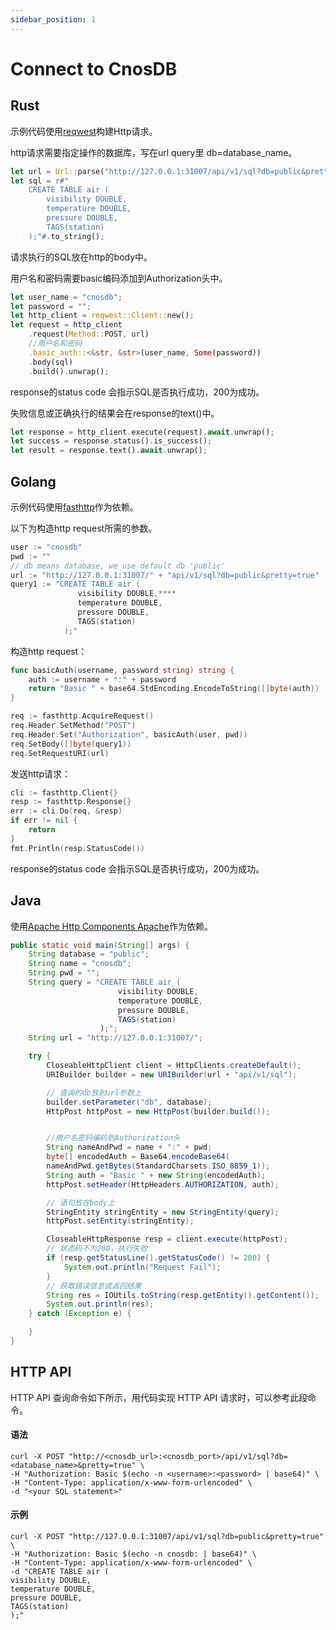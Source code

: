 ```yaml
---
sidebar_position: 1
---
```


# Connect to CnosDB

## Rust

示例代码使用[reqwest](https://crates.io/crates/reqwest)构建Http请求。

http请求需要指定操作的数据库，写在url query里 db=database_name。

```rust
let url = Url::parse("http://127.0.0.1:31007/api/v1/sql?db=public&pretty=true").unwrap();
let sql = r#"
    CREATE TABLE air (
        visibility DOUBLE,
        temperature DOUBLE,
        pressure DOUBLE,
        TAGS(station)
    );"#.to_string();
```

请求执行的SQL放在http的body中。

用户名和密码需要basic编码添加到Authorization头中。

```rust
let user_name = "cnosdb";
let password = "";
let http_client = reqwest::Client::new();
let request = http_client
    .request(Method::POST, url)
    //用户名和密码
    .basic_auth::<&str, &str>(user_name, Some(password))
    .body(sql)
    .build().unwrap();
```

response的status code 会指示SQL是否执行成功，200为成功。

失败信息或正确执行的结果会在response的text()中。

```rust
let response = http_client.execute(request).await.unwrap();
let success = response.status().is_success();
let result = response.text().await.unwrap();
```

## Golang

示例代码使用[fasthttp](https://github.com/valyala/fasthttp)作为依赖。

以下为构造http request所需的参数。
```go
user := "cnosdb"
pwd := ""
// db means database, we use default db 'public'
url := "http://127.0.0.1:31007/" + "api/v1/sql?db=public&pretty=true"
query1 := "CREATE TABLE air (
               visibility DOUBLE,****
               temperature DOUBLE,
               pressure DOUBLE,
               TAGS(station)
            );"
```

构造http request：

```go
func basicAuth(username, password string) string {
    auth := username + ":" + password
    return "Basic " + base64.StdEncoding.EncodeToString([]byte(auth))
}

req := fasthttp.AcquireRequest()
req.Header.SetMethod("POST")
req.Header.Set("Authorization", basicAuth(user, pwd))
req.SetBody([]byte(query1))
req.SetRequestURI(url)
```

发送http请求：

```go
cli := fasthttp.Client{}
resp := fasthttp.Response{}
err := cli.Do(req, &resp)
if err != nil {
	return
}
fmt.Println(resp.StatusCode())
```
response的status code 会指示SQL是否执行成功，200为成功。

## Java

使用[Apache Http Components Apache](https://hc.apache.org/)作为依赖。

```java
public static void main(String[] args) {
    String database = "public";
    String name = "cnosdb";
    String pwd = "";
    String query = "CREATE TABLE air (
                        visibility DOUBLE,
                        temperature DOUBLE,
                        pressure DOUBLE,
                        TAGS(station)
                    );";
    String url = "http://127.0.0.1:31007/";

    try {
        CloseableHttpClient client = HttpClients.createDefault();
        URIBuilder builder = new URIBuilder(url + "api/v1/sql");

        // 查询的db放到url参数上
        builder.setParameter("db", database);
        HttpPost httpPost = new HttpPost(builder.build());


        //用户名密码编码到Authorization头
        String nameAndPwd = name + ":" + pwd;
        byte[] encodedAuth = Base64.encodeBase64(
        nameAndPwd.getBytes(StandardCharsets.ISO_8859_1));
        String auth = "Basic " + new String(encodedAuth);
        httpPost.setHeader(HttpHeaders.AUTHORIZATION, auth);

        // 语句放在body上
        StringEntity stringEntity = new StringEntity(query);
        httpPost.setEntity(stringEntity);

        CloseableHttpResponse resp = client.execute(httpPost);
        // 状态码不为200，执行失败
        if (resp.getStatusLine().getStatusCode() != 200) {
            System.out.println("Request Fail");
        }
        // 获取错误信息或返回结果
        String res = IOUtils.toString(resp.getEntity().getContent());
        System.out.println(res);
    } catch (Exception e) {

    }
}
```

## HTTP API


HTTP API 查询命令如下所示，用代码实现 HTTP API 请求时，可以参考此段命令。

#### 语法

```shell
curl -X POST "http://<cnosdb_url>:<cnosdb_port>/api/v1/sql?db=<database_name>&pretty=true" \
-H "Authorization: Basic $(echo -n <username>:<password> | base64)" \
-H "Content-Type: application/x-www-form-urlencoded" \
-d "<your SQL statement>"
```

#### 示例

```shell
curl -X POST "http://127.0.0.1:31007/api/v1/sql?db=public&pretty=true" \
-H "Authorization: Basic $(echo -n cnosdb: | base64)" \
-H "Content-Type: application/x-www-form-urlencoded" \
-d "CREATE TABLE air (
visibility DOUBLE,
temperature DOUBLE,
pressure DOUBLE,
TAGS(station)
);"
```




